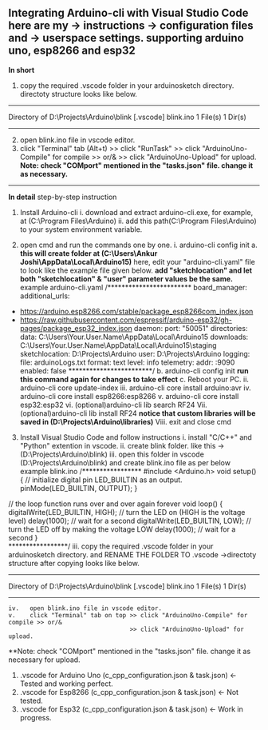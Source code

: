 Integrating Arduino-cli with Visual Studio Code
here are my -> instructions -> configuration files and -> userspace settings.
**supporting arduino uno, esp8266 and esp32**
-------------------------------------------------------------------------------

**In short**
1.  copy the required .vscode folder in your arduinosketch directory.
    directoty structure looks like below.
*****************************************
Directory of D:\Projects\Arduino\blink
[.vscode]   blink.ino
                  1 File(s)
                  1 Dir(s)
*****************************************
2. open blink.ino file in vscode editor.
3. click "Terminal" tab (Alt+t) >> click "RunTask"  >> click "ArduinoUno-Compile" for compile >> or/&
                                                    >> click "ArduinoUno-Upload" for upload.
**Note: check "COMport" mentioned in the "tasks.json" file. change it as necessary.**
-------------------------------------------------------------------------------

**In detail**
step-by-step instruction
1. Install Arduino-cli 
    i.  download and extract arduino-cli.exe, for example, at (C:\Program Files\Arduino\)
    ii. add this path(C:\Program Files\Arduino\) to your system environment variable.

2. open cmd and run the commands one by one.
    i.  arduino-cli config init
        a.  **this will create folder at (C:\Users\Ankur Joshi\AppData\Local\Arduino15\)**
            here, edit your "arduino-cli.yaml" file to look like the example file given below.
            **add "sketchlocation" and let both "sketchlocation" & "user" parameter values be the same.**
example arduino-cli.yaml
/************************
board_manager:
  additional_urls:
  - https://arduino.esp8266.com/stable/package_esp8266com_index.json
  - https://raw.githubusercontent.com/espressif/arduino-esp32/gh-pages/package_esp32_index.json
daemon:
  port: "50051"
directories:
  data: C:\Users\Your.User.Name\AppData\Local\Arduino15
  downloads: C:\Users\Your.User.Name\AppData\Local\Arduino15\staging
  sketchlocation: D:\Projects\Arduino
  user: D:\Projects\Arduino
logging:
  file: arduinoLogs.txt
  format: text
  level: info
telemetry:
  addr: :9090
  enabled: false
************************/ 
        b.  arduino-cli config init
            **run this command again for changes to take effect**
        c.  Reboot your PC.
    ii.   arduino-cli core update-index
    iii.  arduino-cli core install arduino:avr
    iv.   arduino-cli core install esp8266:esp8266
    v.    arduino-cli core install esp32:esp32
    vi.   (optional)arduino-cli lib search RF24
    Vii.  (optional)arduino-cli lib install RF24
          **notice that custom libraries will be saved in (D:\Projects\Arduino\libraries\)**
    Viii. exit and close cmd
          
3. Install Visual Studio Code and follow instructions
    i.    install "C/C++" and "Python" extention in vscode.
    ii.   create blink folder. like this -> (D:\Projects\Arduino\blink\)
    iii.  open this folder in vscode (D:\Projects\Arduino\blink\) and create blink.ino file as per below
example blink.ino
/*****************
#include <Arduino.h>
void setup() {
  // initialize digital pin LED_BUILTIN as an output.
  pinMode(LED_BUILTIN, OUTPUT);
}

// the loop function runs over and over again forever
void loop() {
  digitalWrite(LED_BUILTIN, HIGH);   // turn the LED on (HIGH is the voltage level)
  delay(1000);                       // wait for a second
  digitalWrite(LED_BUILTIN, LOW);    // turn the LED off by making the voltage LOW
  delay(1000);                       // wait for a second
}     
*****************/
    iii.  copy the required .vscode folder in your arduinosketch directory.
          and RENAME THE FOLDER TO .vscode
        ->directoty structure after copying looks like below.
*****************************************
Directory of D:\Projects\Arduino\blink
[.vscode]   blink.ino
                  1 File(s)
                  1 Dir(s)
*****************************************
    iv.   open blink.ino file in vscode editor.
    v.    click "Terminal" tab on top >> click "ArduinoUno-Compile" for compile >> or/&
                                      >> click "ArduinoUno-Upload" for upload.
**Note: check "COMport" mentioned in the "tasks.json" file. change it as necessary for upload.

1. .vscode for Arduino Uno (c_cpp_configuration.json & task.json) <- Tested and working perfect.
2. .vscode for Esp8266 (c_cpp_configuration.json & task.json) <- Not tested.
3. .vscode for Esp32 (c_cpp_configuration.json & task.json) <- Work in progress. 